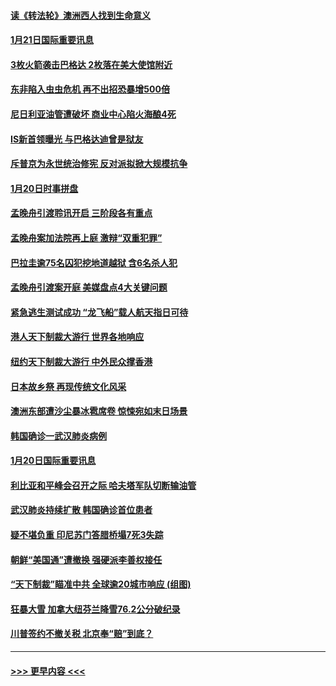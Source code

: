 #### [读《转法轮》澳洲西人找到生命意义](../pages/prog202/a102757465.md?t=01212111) 
#### [1月21日国际重要讯息](../pages/prog202/a102757450.md?t=01212111) 
#### [3枚火箭袭击巴格达 2枚落在美大使馆附近](../pages/prog202/a102757310.md?t=01212111) 
#### [东非陷入虫虫危机 再不出招恐暴增500倍](../pages/prog202/a102757295.md?t=01212111) 
#### [尼日利亚油管遭破坏 商业中心陷火海酿4死](../pages/prog202/a102757272.md?t=01212111) 
#### [IS新首领曝光 与巴格达迪曾是狱友](../pages/prog202/a102757122.md?t=01212111) 
#### [斥普京为永世统治修宪 反对派拟掀大规模抗争](../pages/prog202/a102757022.md?t=01212111) 
#### [1月20日时事拼盘](../pages/prog202/a102757036.md?t=01212111) 
#### [孟晚舟引渡聆讯开启 三阶段各有重点](../pages/prog202/a102757006.md?t=01212111) 
#### [孟晚舟案加法院再上庭 激辩“双重犯罪”](../pages/prog202/a102756996.md?t=01212111) 
#### [巴拉圭逾75名囚犯挖地道越狱 含6名杀人犯](../pages/prog202/a102756968.md?t=01212111) 
#### [孟晚舟引渡案开庭 美媒盘点4大关键问题](../pages/prog202/a102756917.md?t=01212111) 
#### [紧急逃生测试成功 “龙飞船”载人航天指日可待](../pages/prog202/a102756957.md?t=01212111) 
#### [港人天下制裁大游行 世界各地响应](../pages/prog202/a102756878.md?t=01212111) 
#### [纽约天下制裁大游行 中外民众撑香港](../pages/prog202/a102756875.md?t=01212111) 
#### [日本故乡祭 再现传统文化风采](../pages/prog202/a102756778.md?t=01212111) 
#### [澳洲东部遭沙尘暴冰雹席卷 惊悚宛如末日场景](../pages/prog202/a102756630.md?t=01212111) 
#### [韩国确诊一武汉肺炎病例](../pages/prog202/a102756696.md?t=01212111) 
#### [1月20日国际重要讯息](../pages/prog202/a102756640.md?t=01212111) 
#### [利比亚和平峰会召开之际 哈夫塔军队切断输油管](../pages/prog202/a102756580.md?t=01212111) 
#### [武汉肺炎持续扩散 韩国确诊首位患者](../pages/prog202/a102756566.md?t=01212111) 
#### [疑不堪负重 印尼苏门答腊桥塌7死3失踪](../pages/prog202/a102756559.md?t=01212111) 
#### [朝鲜“美国通”遭撤换 强硬派李善权接任](../pages/prog202/a102756380.md?t=01212111) 
#### [“天下制裁”瞄准中共 全球逾20城市响应 (组图)](../pages/prog202/a102756496.md?t=01212111) 
#### [狂暴大雪 加拿大纽芬兰降雪76.2公分破纪录](../pages/prog202/a102756447.md?t=01212111) 
#### [川普签约不撤关税 北京奉“赔”到底？](../pages/prog202/a102756354.md?t=01212111) 

----
#### [ >>> 更早内容 <<< ](../indexes/prog202-earlier.md)
